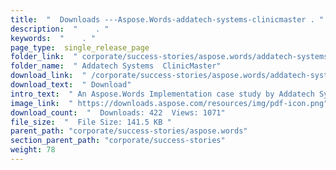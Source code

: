 ```yaml
---
title:  "  Downloads ---Aspose.Words-addatech-systems-clinicmaster . " 
description:  "    . " 
keywords:  "    . " 
page_type:  single_release_page
folder_link:  " corporate/success-stories/aspose.words/addatech-systems-clinicmaster/"
folder_name:  " Addatech Systems  ClinicMaster"
download_link:  " /corporate/success-stories/aspose.words/addatech-systems-clinicmaster/ed8bf9651064408d907f585cdf2376f5"
download_text:  " Download"
intro_text:  " An Aspose.Words Implementation case study by Addatech Systems - ClinicMaster to ..."
image_link:  " https://downloads.aspose.com/resources/img/pdf-icon.png"
download_count:  "  Downloads: 422  Views: 1071"
file_size:  "  File Size: 141.5 KB "
parent_path: "corporate/success-stories/aspose.words"
section_parent_path: "corporate/success-stories"
weight: 78 
---
```




